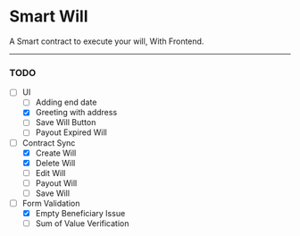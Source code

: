 # Smart Will

A Smart contract to execute your will, With Frontend.

---

### TODO

- [ ] UI
    - [ ] Adding end date
    - [x] Greeting with address
    - [ ] Save Will Button
    - [ ] Payout Expired Will

- [ ] Contract Sync
    - [x] Create Will
    - [x] Delete Will
    - [ ] Edit Will
    - [ ] Payout Will 
    - [ ] Save Will 

- [ ] Form Validation
    - [x] Empty Beneficiary Issue
    - [ ] Sum of Value Verification
